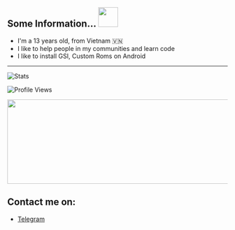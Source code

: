 ## Some Information... <img src="https://i.pinimg.com/originals/35/d0/ba/35d0ba9d59207714c5a0a31c28706f96.gif" width="45px">

- I'm a 13 years old, from Vietnam 🇻🇳
- I like to help people in my communities and learn code
- I like to install GSI, Custom Roms on Android

---

![Stats](https://github-readme-stats.vercel.app/api?username=TienDungVN&count_private=true&include_all_commits=true&show_icons=true)
  
![Profile Views](https://komarev.com/ghpvc/?username=TienDungVN)

<img src="https://www.icegif.com/wp-content/uploads/icegif-10.gif" width="700" height="193" />

## Contact me on:
- [Telegram](https://t.me/dung0402)



